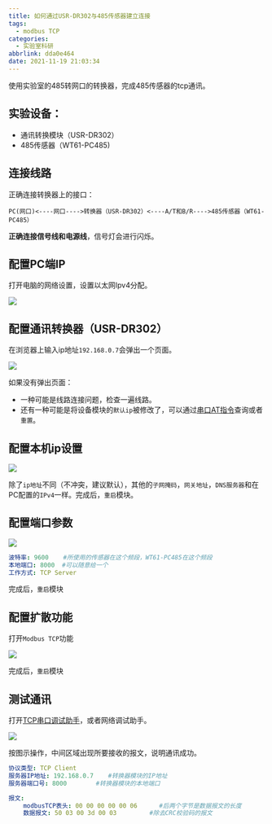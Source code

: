```yaml
---
title: 如何通过USR-DR302与485传感器建立连接
tags:
  - modbus TCP
categories:
  - 实验室科研
abbrlink: dda0e464
date: 2021-11-19 21:03:34
---
```


使用实验室的485转网口的转换器，完成485传感器的tcp通讯。

<!--more-->

## 实验设备：

- 通讯转换模块（USR-DR302）
- 485传感器（WT61-PC485)

## 连接线路

正确连接转换器上的接口：

```
PC(网口)<----网口---->转换器（USR-DR302）<----A/T和B/R---->485传感器（WT61-PC485）
```

**正确连接信号线和电源线**，信号灯会进行闪烁。

## 配置PC端IP

打开电脑的网络设置，设置以太网Ipv4分配。

![](connect_2.jpg)

## 配置通讯转换器（USR-DR302）

在浏览器上输入ip地址`192.168.0.7`会弹出一个页面。

![](connect_3.jpg)

如果没有弹出页面：

- 一种可能是线路连接问题，检查一遍线路。
- 还有一种可能是将设备模块的`默认ip`被修改了，可以通过[串口AT指令](https://www.usr.cn/Down/USR-DR302_V1.0.3.pdf)查询或者`重置`。

## 配置本机ip设置

![](connect_4.jpg)

除了`ip地址`不同（不冲突，建议默认），其他的`子网掩码`，`网关地址`，`DNS服务器`和在PC配置的`IPv4`一样。完成后，`重启`模块。

## 配置端口参数

![](connect_5.jpg)

```yml
波特率: 9600    #所使用的传感器在这个频段，WT61-PC485在这个频段
本地端口: 8000	#可以随意给一个
工作方式: TCP Server 
```

完成后，`重启`模块

## 配置扩散功能

打开`Modbus TCP`功能

![](connect_6.jpg)

完成后，`重启`模块

## 测试通讯

打开[TCP串口调试助手](https://www.usr.cn/Down/Software/USR-TCP232-Test-V1.3.exe)，或者网络调试助手。

![](connect_7.jpg)

按图示操作，中间区域出现所要接收的报文，说明通讯成功。

```yml
协议类型: TCP Client    
服务器IP地址: 192.168.0.7	#转换器模块的IP地址
服务器端口号: 8000		#转换器模块的本地端口

报文: 
	modbusTCP表头: 00 00 00 00 00 06 		#后两个字节是数据报文的长度
	数据报文: 50 03 00 3d 00 03			#除去CRC校验码的报文
```

